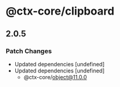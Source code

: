 # @ctx-core/clipboard

## 2.0.5
### Patch Changes

- Updated dependencies [undefined]
- Updated dependencies [undefined]
  - @ctx-core/object@11.0.0
